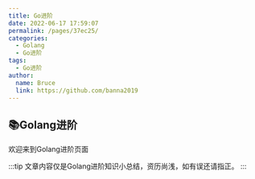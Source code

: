 ```yaml
---
title: Go进阶
date: 2022-06-17 17:59:07
permalink: /pages/37ec25/
categories:
  - Golang
  - Go进阶
tags:
  - Go进阶
author: 
  name: Bruce
  link: https://github.com/banna2019
---
```


## 📚Golang进阶
欢迎来到Golang进阶页面

:::tip
文章内容仅是Golang进阶知识小总结，资历尚浅，如有误还请指正。
:::